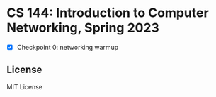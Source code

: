 # CS 144: Introduction to Computer Networking, Spring 2023

- [x] Checkpoint 0: networking warmup

## License

MIT License
